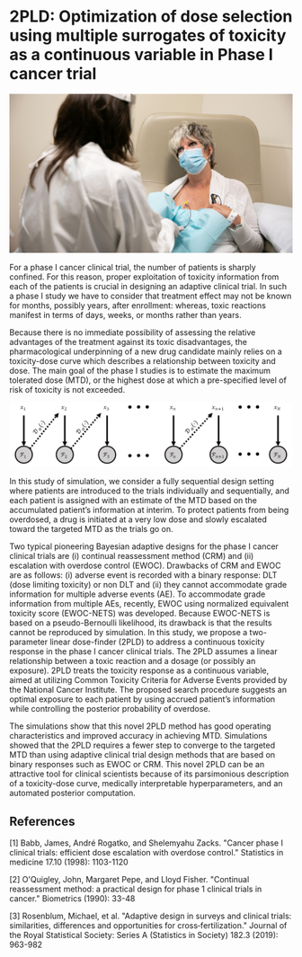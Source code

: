 # 2PLD: Optimization of dose selection using multiple surrogates of toxicity as a continuous variable in Phase I cancer trial

![](Images/Patients.png)

For a phase I cancer clinical trial, the number of patients is sharply confined. For this reason, proper exploitation of toxicity information from each of the patients is crucial in designing an adaptive clinical trial. In such a phase I study we have to consider that treatment effect may not be known for months, possibly years, after enrollment: whereas, toxic reactions manifest in terms of days, weeks, or months rather than years. 

Because there is no immediate possibility of assessing the relative advantages of the treatment against its toxic disadvantages, the pharmacological underpinning of a new drug candidate mainly relies on a toxicity-dose curve which describes a relationship between toxicity and dose. The main goal of the phase I studies is to estimate the maximum tolerated dose (MTD), or the highest dose at which a pre-specified level of risk of toxicity is not exceeded.

![](Images/Dose_search_procedure.png)

In this study of simulation, we consider a fully sequential design setting where patients are introduced to the trials individually and sequentially, and each patient is assigned with an estimate of the MTD based on the accumulated patient’s information at interim. To protect patients from being overdosed, a drug is initiated at a very low dose and slowly escalated toward the targeted MTD as the trials go on. 

Two typical pioneering Bayesian adaptive designs for the phase I cancer clinical trials are (i) continual reassessment method (CRM) and (ii) escalation with overdose control (EWOC). Drawbacks of CRM and EWOC are as follows: (i) adverse event is recorded with a binary response: DLT (dose limiting toxicity) or non DLT and (ii) they cannot accommodate grade information for multiple adverse events (AE). To accommodate grade information from multiple AEs, recently, EWOC using normalized equivalent toxicity score (EWOC-NETS) was developed. Because EWOC-NETS is based on a pseudo-Bernoulli likelihood, its drawback is that the results cannot be reproduced by simulation. In this study, we propose a two- parameter linear dose-finder (2PLD) to address a continuous toxicity response in the phase I cancer clinical trials. The 2PLD assumes a linear relationship between a toxic reaction and a dosage (or possibly an exposure). 2PLD treats the toxicity response as a continuous variable, aimed at utilizing Common Toxicity Criteria for Adverse Events provided by the National Cancer Institute. The proposed search procedure suggests an optimal exposure to each patient by using accrued patient’s information while controlling the posterior probability of overdose.

The simulations show that this novel 2PLD method has good operating characteristics and improved accuracy in achieving MTD. Simulations showed that the 2PLD requires a fewer step to converge to the targeted MTD than using adaptive clinical trial design methods that are based on binary responses such as EWOC or CRM. This novel 2PLD can be an attractive tool for clinical scientists because of its parsimonious description of a toxicity-dose curve, medically interpretable hyperparameters, and an automated posterior computation.

## References

[1] Babb, James, André Rogatko, and Shelemyahu Zacks. "Cancer phase I clinical trials: efficient dose escalation with overdose control." Statistics in medicine 17.10 (1998): 1103-1120

[2] O'Quigley, John, Margaret Pepe, and Lloyd Fisher. "Continual reassessment method: a practical design for phase 1 clinical trials in cancer." Biometrics (1990): 33-48 

[3] Rosenblum, Michael, et al. "Adaptive design in surveys and clinical trials: similarities, differences and opportunities for cross‐fertilization." Journal of the Royal Statistical Society: Series A (Statistics in Society) 182.3 (2019): 963-982
